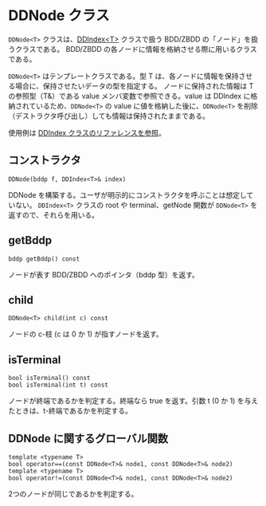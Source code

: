 # DDNode クラス

`DDNode<T>` クラスは、[DDIndex&lt;T&gt;](reference_cpp_DDIndex.md) クラスで扱う BDD/ZBDD の「ノード」を扱うクラスである。
BDD/ZBDD の各ノードに情報を格納させる際に用いるクラスである。

`DDNode<T>` はテンプレートクラスである。型 T は、各ノードに情報を保持させる場合に、保持させたいデータの型を指定する。
ノードに保持された情報は T の参照型（T&）である value メンバ変数で参照できる。value は DDIndex に格納されているため、`DDNode<T>` の value に値を格納した後に、`DDNode<T>` を削除（デストラクタ呼び出し）しても情報は保持されたままである。

使用例は [DDIndex クラスのリファレンスを参照](reference_cpp_DDIndex.md)。

## コンストラクタ

```
DDNode(bddp f, DDIndex<T>& index)
```

DDNode を構築する。ユーザが明示的にコンストラクタを呼ぶことは想定していない。
`DDIndex<T>` クラスの root や terminal、getNode 関数が `DDNode<T>` を返すので、それらを用いる。

## getBddp

```
bddp getBddp() const
```

ノードが表す BDD/ZBDD へのポインタ（bddp 型）を返す。

## child

```
DDNode<T> child(int c) const
```

ノードの c-枝 (c は 0 か 1) が指すノードを返す。

## isTerminal

```
bool isTerminal() const
bool isTerminal(int t) const
```

ノードが終端であるかを判定する。終端なら true を返す。引数 t (0 か 1) を与えたときは、t-終端であるかを判定する。

## DDNode に関するグローバル関数

```
template <typename T>
bool operator==(const DDNode<T>& node1, const DDNode<T>& node2)
template <typename T>
bool operator!=(const DDNode<T>& node1, const DDNode<T>& node2)
```

2つのノードが同じであるかを判定する。
